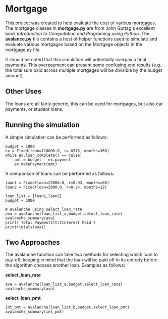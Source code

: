 # Mortgage

This project was created to help evaluate the cost of various mortgages. The mortgage classes in **mortgage.py** are from John Guttag's excellent book *Introduction to Computation and Programing using Python*. The **avalance.py** file contains a host of helper functions used to simulate and evaluate various mortgages based on the Mortgage objects in the mortgage.py file.

It should be noted that this simulation will potentially overpay a final payments. This overpayment can present some confusing end results (e.g. the total sum paid across multiple mortgages will be divisible by the budget amount).

## Other Uses
The loans are all fairly generic, this can be used for mortgages, but also car payments, or student loans.

## Running the simulation
A simple simulation can be performed as follows:


    budget = 1000
    ex = Fixed(loan=110000.0, r=.0375, months=360)
    while ex.loan_complete() == False:
        amt = budget - ex.payment
        ex.makePayment(amt)

A comparison of loans can be performed as follows:

    loan1 = Fixed(loan=25000.0, r=0.03, months=60)
    loan2 = Fixed(loan=2000.0, r=0.24, months=12)

    loan_list = [loan1,loan2]
    budget = 1000

    # avalanche using select_loan_rate
    ava = avalanche(loan_list_a,budget,select_loan_rate)
    avalanche_summary(ava)
    print('Total Payments\t\tInterest Paid')
    print(totals(ava))

## Two Approaches
The avalanche function can take two methods for selecting which loan to pay-off, keeping in mind that the loan will be paid off in its entirety before the algorithm chooses another loan. Examples as follows:

**select_loan_rate**

    ava = avalanche(loan_list_a,budget,select_loan_rate)
    avalanche_summary(ava)

**select_loan_pmt**

    int_pmt = avalanche(loan_list_b,budget,select_loan_pmt)
    avalanche_summary(int_pmt)

